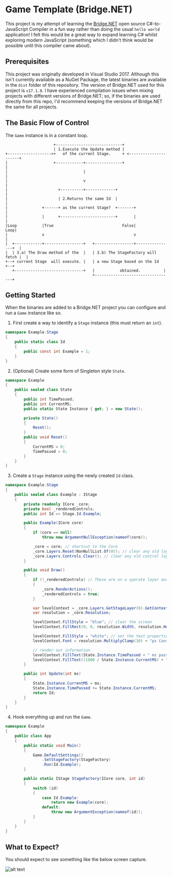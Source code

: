 # Game Template (Bridge.NET)

This project is my attempt of learning the [Bridge.NET](http://bridge.net/) open source C#-to-JavaScript Compiler in a fun way rather than doing the usual `hello world` application!
I felt this would be a great way to expand learning C# whilst exploring modern JavaScript (something which I didn't think would be possible until this compiler came about).


## Prerequisites

This project was originally developed in Visual Studio 2017. Although this isn't currently available as a NuGet Package, the latest binaries are available in the `dist` folder of this repository. The version of Bridge.NET used for this project is `v17.1.0`. I have experienced compilation issues when mixing projects with different versions of Bridge.NET; so, if the binaries are used directly from this repo, I'd recommend keeping the versions of Bridge.NET the same for all projects.


## The Basic Flow of Control

The `Game` instance is in a constant loop.

```
                     +-----------------------------+
                     | 1.Execute the Update method |
+------------------->+   of the current Stage.     + <----------------------+
|                    +------------+----------------+                        |
|                                 |                                         |
|                                 v                                         |
|                      +----------+-------------+                           |
|                      | 2.Returns the same Id  |                           |
|               +------+ as the current Stage?  +-------+                   |
|               |      +------------------------+       |                   |
|Loop           |True                              False|               Loop|
|               v                                       v                   |
|  +------------+-----------------+   +-----------------+----------------+  |
|  | 3.a) The Draw method of the  |   | 3.b) The StageFactory will fetch |  |
+--+ current Stage  will execute. |   | a new Stage based on the Id      +--+
   +------------------------------+   |           obtained.    		 |
                                      +----------------------------------+
```
## Getting Started

When the binaries are added to a Bridge.NET project you can configure and run a `Game` instance like so.

1. First create a way to identify a `Stage` instance (this must return an `int`).
```csharp
namespace Example.Stage
{
	public static class Id
	{
		public const int Example = 1;
	}
}
```

2. (Optional) Create some form of Singleton style `State`.
```csharp
namespace Example
{
	public sealed class State
	{
		public int TimePassed;
		public int CurrentMS;
		public static State Instance { get; } = new State();

		private State()
		{
			Reset();
		}
		public void Reset()
		{
			CurrentMS = 0;
			TimePassed = 0;
		}
	}
}
```


3. Create a `Stage` instance using the newly created `Id` class.
```csharp
namespace Example.Stage
{
	public sealed class Example : IStage
	{
		private readonly ICore _core;
		private bool _renderedControls;
		public int Id => Stage.Id.Example;

		public Example(ICore core)
		{
			if (core == null)
				throw new ArgumentNullException(nameof(core));

			_core = core; // shortcut to the Core
			_core.Layers.Reset(NonNullList.Of(0)); // clear any old layers
			_core.Layers.Controls.Clear(); // clear any old control layers
		}

		public void Draw()
		{
			if (!_renderedControls) // These are on a sperate layer and therefore only need to be rendered once.
			{
				_core.RenderActions();
				_renderedControls = true;
			}

			var levelContext = _core.Layers.GetStageLayer(0).GetContext();
			var resolution = _core.Resolution;

			levelContext.FillStyle = "blue"; // clear the screen
			levelContext.FillRect(0, 0, resolution.Width, resolution.Height);

			levelContext.FillStyle = "white"; // set the text properties
			levelContext.Font = resolution.MultiplyClamp(10) + "px Consolas";

			// render out information
			levelContext.FillText(State.Instance.TimePassed + " ms passed", resolution.MultiplyClamp(10), resolution.MultiplyClamp(10));
			levelContext.FillText((1000 / State.Instance.CurrentMS) + " FPS", resolution.MultiplyClamp(10), resolution.MultiplyClamp(30));
		}

		public int Update(int ms)
		{
			State.Instance.CurrentMS = ms;
			State.Instance.TimePassed += State.Instance.CurrentMS;
			return Id;
		}
	}
}

```


4. Hook everything up and run the `Game`.

```csharp
namespace Example
{
	public class App
	{
		public static void Main()
		{
			Game.DefaultSettings()
				.SetStageFactory(StageFactory)
				.Run(Id.Example);
		}

		public static IStage StageFactory(ICore core, int id)
		{
			switch (id)
			{
				case Id.Example:
					return new Example(core);
				default:
					throw new ArgumentException(nameof(id));
			}
		}
	}
}
```


## What to Expect?

You should expect to see something like the below screen capture.

![alt text](https://github.com/raspware/game-template-bridge.net/blob/c6b64ccb8a923d66b169b4177e7e633fd7ad90d8/screencapture.png "Screen Capture")
